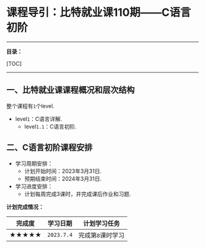 # 课程导引：比特就业课110期——C语言初阶

---

**目录：**

[TOC]

---

## 一、比特就业课课程概况和层次结构

整个课程有`1`个level.

* level`1`：C语言详解.
  * level`1.1`：C语言初阶.

## 二、C语言初阶课程安排
* 学习周期安排：
  * 计划开始时间：2023年3月31日.
  * 预期结束时间：2024年3月31日.
* 学习进度安排：
  * 计划每周完成3课时，并完成课后作业和习题.

**计划完成情况：**

| 完成度 | 学习日期 | 计划学习任务 |
| ---- | ---- | ---- |
| ★★★★★ | `2023.7.4` | 完成第`8`课时学习 |